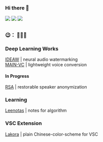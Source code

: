 ### Hi there 👋

[![](https://img.shields.io/badge/github.io-grey?style=flat)](https://pecholal.github.io) 
[![](https://img.shields.io/badge/SEU-USTC-blue?style=flat)](https://github.com/PecholaL) 
[![](https://img.shields.io/badge/Google-Scholar-pink?style=flat)](https://scholar.google.com/citations?user=rP_RLDcAAAAJ&hl=en)  

<!--
**PecholaL/PecholaL** is a ✨ _special_ ✨ repository because its `README.md` (this file) appears on your GitHub profile.

Here are some ideas to get you started:

- 🔭 I’m currently working on ...
- 🌱 I’m currently learning ...
- 👯 I’m looking to collaborate on ...
- 🤔 I’m looking for help with ...
- 💬 Ask me about ...
- 📫 How to reach me: ...
- 😄 Pronouns: ...
- ⚡ Fun fact: ...
-->


##   
### 😉： 🫥🫥🫥  

### Deep Learning Works
[IDEAW](https://pecholal.github.io/IDEAW-demo/) | neural audio watermarking  
[MAIN-VC](https://pecholal.github.io/MAIN-VC-demo/) | lightweight voice conversion  

#### In Progress
[RSA](https://github.com/pecholal/rsa) | restorable speaker anonymization

### Learning
[Leenotas](https://github.com/pecholal/Leenotas) | notes for algorithm

### VSC Extension
[Lakora](https://github.com/pecholal/Lakora) | plain Chinese-color-scheme for VSC

